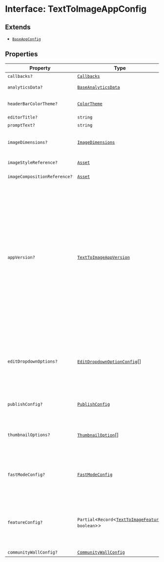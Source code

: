 # Interface: TextToImageAppConfig

## Extends

- [`BaseAppConfig`](../../../design-config-types/interfaces/base-app-config.md)

## Properties

| Property | Type | Description | Inherited from |
| ------ | ------ | ------ | ------ |
| `callbacks?` | [`Callbacks`](../../../callbacks-types/interfaces/callbacks.md) | - | [`BaseAppConfig`](../../../design-config-types/interfaces/base-app-config.md).`callbacks` |
| `analyticsData?` | [`BaseAnalyticsData`](../../../app-config-types/type-aliases/base-analytics-data.md) | Analytics data that can be provided by the host app | [`BaseAppConfig`](../../../design-config-types/interfaces/base-app-config.md).`analyticsData` |
| `headerBarColorTheme?` | [`ColorTheme`](../../../app-config-types/enumerations/color-theme.md) | Theming options for the TextToImage Editor header bar. **Default** `ColorTheme.LIGHT` | - |
| `editorTitle?` | `string` | Property to configure the title | - |
| `promptText?` | `string` | - | - |
| `imageDimensions?` | [`ImageDimensions`](../../../asset-types/type-aliases/image-dimensions.md) | The dimensions of the image that the user can generate. If provided, the user will be restricted to generating images of the specified dimensions. | - |
| `imageStyleReference?` | [`Asset`](../../../asset-types/type-aliases/asset.md) | Asset to be passed as style reference for generating images | - |
| `imageCompositionReference?` | [`Asset`](../../../asset-types/type-aliases/asset.md) | Asset to be passed as composition reference for generating images | - |
| `appVersion?` | [`TextToImageAppVersion`](../../app-config-types/enumerations/text-to-image-app-version.md) | Specifies the version of the Generate Image experience to be enabled. This setting allows the selection between the older and the newer interface version. When set to the latest version (V2), users will get access to the updated interface and features. By default, the older experience (V1) is displayed. Enabling the latest version introduces the following key features: - **Enhanced User Interface:** Redesigned with a new Carousel and Grid view. - **Community Wall:** An endless collection of generated images with prompts that users can select from to kickstart their image generation journey. - **Fast Mode:** Images can be generated faster with lesser details, great for simple topics, backgrounds, most illustrations, and close portraits. - **Improved Prompt Bar:** Includes prompt suggestions for a better user experience. - **Rich Previews:** Provides a more interactive and engaging preview experience. - And more! **Default** `V1` | - |
| `editDropdownOptions?` | [`EditDropdownOptionConfig`](../../app-config-types/interfaces/edit-dropdown-option-config.md)[] | Options to be passed for Edit dropdown. NOTE: This property is supported only in the new Generate Image experience. **Default** `[ { option: EditFurtherIntent.APPLY_ADJUSTMENT }, { option: EditFurtherIntent.APPLY_EFFECTS }, { option: EditFurtherIntent.REMOVE_BACKGROUND }, { option: EditFurtherIntent.REMOVE_OBJECT }, { option: EditFurtherIntent.INSERT_OBJECT } ]` | - |
| `publishConfig?` | [`PublishConfig`](../../app-config-types/interfaces/publish-config.md) | Config to be set for Publish action. NOTE: This property is supported only in the new Generate Image experience. **Default** `{ * id: "saveToHostApp", * label: "Save" * }` | - |
| `thumbnailOptions?` | [`ThumbnailOption`](../../app-config-types/enumerations/thumbnail-option.md)[] | Options passed to be displayed on the thumbnail. NOTE: This property is supported only in the new Generate Image experience. **Default** `[ ThumbnailOption.EDIT_DROPDOWN, ThumbnailOption.RICH_PREVIEW ]` | - |
| `fastModeConfig?` | [`FastModeConfig`](../../app-config-types/interfaces/fast-mode-config.md) | Configuration for enabling or disabling fast mode in the Text to Image module. NOTE: This property is supported only in the new Generate Image experience and when FAST_MODE is set to true in featureConfig. **Default** `{ * defaultFastModeState: 'off' * }` | - |
| `featureConfig?` | `Partial`<`Record`<[`TextToImageFeature`](../../app-config-types/enumerations/text-to-image-feature.md), `boolean`\>\> | Configuration for enabling or disabling specific features in the Text to Image module. NOTE: This property is supported only in the new Generate Image experience. **Default** `{ * [TextToImageFeatureType.COMMUNITY_WALL]: false, * [TextToImageFeatureType.FAST_MODE]: false * }` | - |
| `communityWallConfig?` | [`CommunityWallConfig`](../../app-config-types/interfaces/community-wall-config.md) | - | - |
